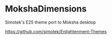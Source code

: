 # MokshaDimensions
Simotek's E25 theme port to Moksha desktop

https://github.com/simotek/Enlightenment-Themes
